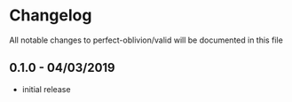 # Changelog

All notable changes to perfect-oblivion/valid will be documented in this file

## 0.1.0 - 04/03/2019

-   initial release